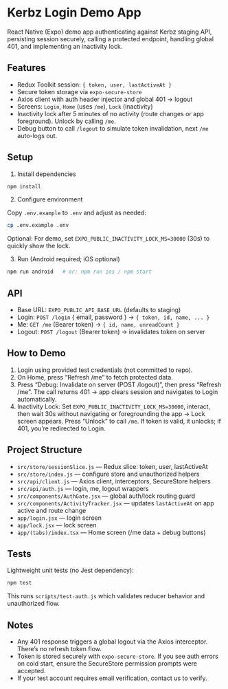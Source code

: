 # Kerbz Login Demo App

React Native (Expo) demo app authenticating against Kerbz staging API, persisting session securely, calling a protected endpoint, handling global 401, and implementing an inactivity lock.

## Features

- Redux Toolkit session: `{ token, user, lastActiveAt }`
- Secure token storage via `expo-secure-store`
- Axios client with auth header injector and global 401 → logout
- Screens: `Login`, `Home` (uses `/me`), `Lock` (inactivity)
- Inactivity lock after 5 minutes of no activity (route changes or app foreground). Unlock by calling `/me`.
- Debug button to call `/logout` to simulate token invalidation, next `/me` auto-logs out.

## Setup

1) Install dependencies

```bash
npm install
```

2) Configure environment

Copy `.env.example` to `.env` and adjust as needed:

```bash
cp .env.example .env
```

Optional: For demo, set `EXPO_PUBLIC_INACTIVITY_LOCK_MS=30000` (30s) to quickly show the lock.

3) Run (Android required; iOS optional)

```bash
npm run android   # or: npm run ios / npm start
```

## API

- Base URL: `EXPO_PUBLIC_API_BASE_URL` (defaults to staging)
- Login: `POST /login` { email, password } → `{ token, id, name, ... }`
- Me: `GET /me` (Bearer token) → `{ id, name, unreadCount }`
- Logout: `POST /logout` (Bearer token) → invalidates token on server

## How to Demo

1) Login using provided test credentials (not committed to repo).
2) On Home, press “Refresh /me” to fetch protected data.
3) Press “Debug: Invalidate on server (POST /logout)”, then press “Refresh /me”. The call returns 401 → app clears session and navigates to Login automatically.
4) Inactivity Lock: Set `EXPO_PUBLIC_INACTIVITY_LOCK_MS=30000`, interact, then wait 30s without navigating or foregrounding the app → Lock screen appears. Press “Unlock” to call `/me`. If token is valid, it unlocks; if 401, you’re redirected to Login.

## Project Structure

- `src/store/sessionSlice.js` — Redux slice: token, user, lastActiveAt
- `src/store/index.js` — configure store and unauthorized helpers
- `src/api/client.js` — Axios client, interceptors, SecureStore helpers
- `src/api/auth.js` — login, me, logout wrappers
- `src/components/AuthGate.jsx` — global auth/lock routing guard
- `src/components/ActivityTracker.jsx` — updates `lastActiveAt` on app active and route change
- `app/login.jsx` — login screen
- `app/lock.jsx` — lock screen
- `app/(tabs)/index.tsx` — Home screen (/me data + debug buttons)

## Tests

Lightweight unit tests (no Jest dependency):

```bash
npm test
```

This runs `scripts/test-auth.js` which validates reducer behavior and unauthorized flow.

## Notes

- Any 401 response triggers a global logout via the Axios interceptor. There’s no refresh token flow.
- Token is stored securely with `expo-secure-store`. If you see auth errors on cold start, ensure the SecureStore permission prompts were accepted.
- If your test account requires email verification, contact us to verify.
